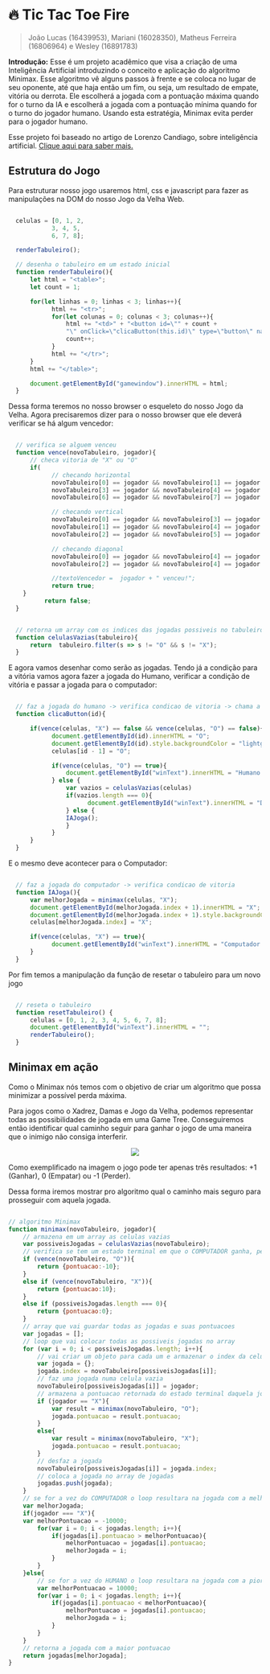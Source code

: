 # 🔥 Tic Tac Toe Fire

> João Lucas (16439953), Mariani (16028350), Matheus Ferreira (16806964) e Wesley (16891783)

__Introdução:__
Esse é um projeto acadêmico que visa a criação de uma Inteligência Artificial
introduzindo o conceito e aplicação do algoritmo Minimax. Esse algoritmo vê 
alguns passos à frente e se coloca no lugar de seu oponente, até que haja então
um fim, ou seja, um resultado de empate, vitória ou derrota. Ele escolherá a 
jogada com a pontuação máxima quando for o turno da IA ​​e escolherá a jogada 
com a pontuação mínima quando for o turno do jogador humano. Usando esta 
estratégia, Minimax evita perder para o jogador humano.

Esse projeto foi baseado no artigo de Lorenzo Candiago, sobre inteligência 
artificial. [Clique aqui para saber mais.](https://www.organicadigital.com/seeds/algoritmo-minimax-introducao-a-inteligencia-artificial/)

## Estrutura do Jogo

Para estruturar nosso jogo usaremos html, css e javascript para fazer as 
manipulações na DOM do nosso Jogo da Velha Web. 

```js

  celulas = [0, 1, 2,
            3, 4, 5,
            6, 7, 8];

  renderTabuleiro();

  // desenha o tabuleiro em um estado inicial
  function renderTabuleiro(){
      let html = "<table>";
      let count = 1;

      for(let linhas = 0; linhas < 3; linhas++){
            html += "<tr>";
            for(let colunas = 0; colunas < 3; colunas++){
                html += "<td>" + "<button id=\"" + count +
                "\" onClick=\"clicaButton(this.id)\" type=\"button\" name=\"button\"></button>" + "</td>";
                count++;
            }
            html += "</tr>";
      }
      html += "</table>";

      document.getElementById("gamewindow").innerHTML = html;
  }

```

Dessa forma teremos no nosso browser o esqueleto do nosso Jogo da Velha. Agora
precisaremos dizer para o nosso browser que ele deverá verificar se há algum
vencedor: 

```js 

  // verifica se alguem venceu
  function vence(novoTabuleiro, jogador){
      // checa vitoria de "X" ou "O"
      if(
            // checando horizontal
            novoTabuleiro[0] == jogador && novoTabuleiro[1] == jogador && novoTabuleiro[2] == jogador ||
            novoTabuleiro[3] == jogador && novoTabuleiro[4] == jogador && novoTabuleiro[5] == jogador ||
            novoTabuleiro[6] == jogador && novoTabuleiro[7] == jogador && novoTabuleiro[8] == jogador ||

            // checando vertical
            novoTabuleiro[0] == jogador && novoTabuleiro[3] == jogador && novoTabuleiro[6] == jogador ||
            novoTabuleiro[1] == jogador && novoTabuleiro[4] == jogador && novoTabuleiro[7] == jogador ||
            novoTabuleiro[2] == jogador && novoTabuleiro[5] == jogador && novoTabuleiro[8] == jogador ||

            // checando diagonal
            novoTabuleiro[0] == jogador && novoTabuleiro[4] == jogador && novoTabuleiro[8] == jogador ||
            novoTabuleiro[2] == jogador && novoTabuleiro[4] == jogador && novoTabuleiro[6] == jogador){

            //textoVencedor =  jogador + " venceu!";
            return true;
    }
          return false;
  }


  // retorna um array com os indices das jogadas possiveis no tabuleiro
  function celulasVazias(tabuleiro){
      return  tabuleiro.filter(s => s != "O" && s != "X");
  }

```

E agora vamos desenhar como serão as jogadas. Tendo já a condição para a 
vitória vamos agora fazer a jogada do Humano, verificar a condição de vitória
e passar a jogada para o computador: 

```js 

  // faz a jogada do humano -> verifica condicao de vitoria -> chama a jogada do computador
  function clicaButton(id){

      if(vence(celulas, "X") == false && vence(celulas, "O") == false){
            document.getElementById(id).innerHTML = "O";
            document.getElementById(id).style.backgroundColor = "lightgreen";
            celulas[id - 1] = "O";

            if(vence(celulas, "O") == true){
                document.getElementById("winText").innerHTML = "Humano venceu!";
            } else {
                var vazios = celulasVazias(celulas)
                if(vazios.length === 0){
                      document.getElementById("winText").innerHTML = "Deu velha!";
                } else {
                IAJoga();
                }
            }
      }
  }

```

E o mesmo deve acontecer para o Computador: 

```js

  // faz a jogada do computador -> verifica condicao de vitoria
  function IAJoga(){
      var melhorJogada = minimax(celulas, "X");
      document.getElementById(melhorJogada.index + 1).innerHTML = "X";
      document.getElementById(melhorJogada.index + 1).style.backgroundColor = "lightcoral";
      celulas[melhorJogada.index] = "X";

      if(vence(celulas, "X") == true){
            document.getElementById("winText").innerHTML = "Computador venceu!";
      }
  }

```

Por fim temos a manipulação da função de resetar o tabuleiro para um novo jogo

```js

  // reseta o tabuleiro
  function resetTabuleiro() {
      celulas = [0, 1, 2, 3, 4, 5, 6, 7, 8];
      document.getElementById("winText").innerHTML = "";
      renderTabuleiro();
  }

```

## Minimax em ação

Como o Minimax nós temos com o objetivo de criar um algoritmo que possa
minimizar a possível perda máxima. 

Para jogos como o Xadrez, Damas e Jogo da Velha, podemos representar todas
as possibilidades de jogada em uma Game Tree. Conseguiremos então identificar
qual caminho seguir para ganhar o jogo de uma maneira que o inimigo não 
consiga interferir.

<p align="center">
  <img src="https://i.imgur.com/WPuQ0jK.gif">
</p>

Como exemplificado na imagem o jogo pode ter apenas três resultados:
+1 (Ganhar), 0 (Empatar) ou -1 (Perder). 

Dessa forma iremos mostrar pro algoritmo qual o caminho mais seguro 
para prosseguir com aquela jogada. 

```js

// algoritmo Minimax
function minimax(novoTabuleiro, jogador){
    // armazena em um array as celulas vazias
    var possiveisJogadas = celulasVazias(novoTabuleiro);
    // verifica se tem um estado terminal em que o COMPUTADOR ganha, perde ou empata e retorna uma pontuacao
    if (vence(novoTabuleiro, "O")){
        return {pontuacao:-10};
    }
    else if (vence(novoTabuleiro, "X")){
        return {pontuacao:10};
    }
    else if (possiveisJogadas.length === 0){
        return {pontuacao:0};
    }
    // array que vai guardar todas as jogadas e suas pontuacoes
    var jogadas = [];
    // loop que vai colocar todas as possiveis jogadas no array
    for (var i = 0; i < possiveisJogadas.length; i++){
        // vai criar um objeto para cada um e armazenar o index da celula de cada jogada
        var jogada = {};
        jogada.index = novoTabuleiro[possiveisJogadas[i]];
        // faz uma jogada numa celula vazia
        novoTabuleiro[possiveisJogadas[i]] = jogador;
        // armazena a pontuacao retornada do estado terminal daquela jogada
        if (jogador == "X"){
            var result = minimax(novoTabuleiro, "O");
            jogada.pontuacao = result.pontuacao;
        }
        else{
            var result = minimax(novoTabuleiro, "X");
            jogada.pontuacao = result.pontuacao;
        }
        // desfaz a jogada
        novoTabuleiro[possiveisJogadas[i]] = jogada.index;
        // coloca a jogada no array de jogadas
        jogadas.push(jogada);
    }
    // se for a vez do COMPUTADOR o loop resultara na jogada com a melhor pontuacao
    var melhorJogada;
    if(jogador === "X"){
    var melhorPontuacao = -10000;
        for(var i = 0; i < jogadas.length; i++){
            if(jogadas[i].pontuacao > melhorPontuacao){
                melhorPontuacao = jogadas[i].pontuacao;
                melhorJogada = i;
            }
        }
    }else{
        // se for a vez do HUMANO o loop resultara na jogada com a pior pontuacao
        var melhorPontuacao = 10000;
        for(var i = 0; i < jogadas.length; i++){
            if(jogadas[i].pontuacao < melhorPontuacao){
                melhorPontuacao = jogadas[i].pontuacao;
                melhorJogada = i;
            }
        }
    }
    // retorna a jogada com a maior pontuacao
    return jogadas[melhorJogada];
}

```




